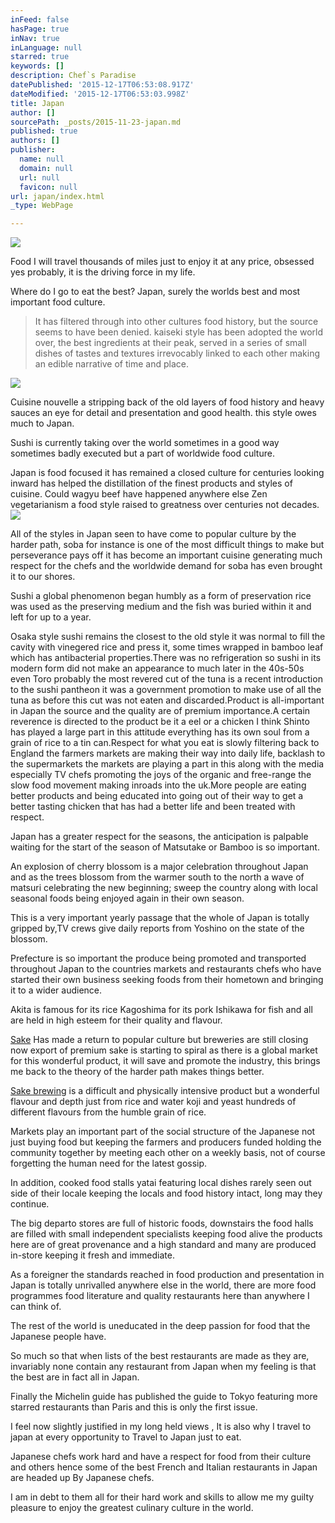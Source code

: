 ```yaml
---
inFeed: false
hasPage: true
inNav: true
inLanguage: null
starred: true
keywords: []
description: Chef`s Paradise
datePublished: '2015-12-17T06:53:08.917Z'
dateModified: '2015-12-17T06:53:03.998Z'
title: Japan
author: []
sourcePath: _posts/2015-11-23-japan.md
published: true
authors: []
publisher:
  name: null
  domain: null
  url: null
  favicon: null
url: japan/index.html
_type: WebPage

---
```

![](https://s3-us-west-2.amazonaws.com/the-grid-img/p/7ed0e0061e8d1b78051cbf008b333872e9fed405.jpg)

Food I will travel thousands of miles just to enjoy it at any price, obsessed yes probably, it is the driving force in my life.

Where do I go to eat the best? Japan, surely the worlds best and most important food culture.

> It has filtered through into other cultures food history, but the source seems to have been denied. kaiseki style has been adopted the world over, the best ingredients at their peak, served in a series of small dishes of tastes and textures irrevocably linked to each other making an edible narrative of time and place.
> 
> 

![](https://the-grid-user-content.s3-us-west-2.amazonaws.com/4ce30481-c9b2-43ca-b5e5-7f44e3be2dad.jpg)

Cuisine nouvelle a stripping back of the old layers of food history and heavy sauces an eye for detail and presentation and good health. this style owes much to Japan.

Sushi is currently taking over the world sometimes in a good way sometimes badly executed but a part of worldwide food culture.

Japan is food focused it has remained a closed culture for centuries looking inward has helped the distillation of the finest products and styles of cuisine. Could wagyu beef have happened anywhere else Zen vegetarianism a food style raised to greatness over centuries not decades.
![](https://the-grid-user-content.s3-us-west-2.amazonaws.com/66b694d7-e021-4637-99c8-dfca5ac070fa.jpg)

All of the styles in Japan seen to have come to popular culture by the harder path, soba for instance is one of the most difficult things to make but perseverance pays off it has become an important cuisine generating much respect for the chefs and the worldwide demand for soba has even brought it to our shores.

Sushi a global phenomenon began humbly as a form of preservation rice was used as the preserving medium and the fish was buried within it and left for up to a year.

Osaka style sushi remains the closest to the old style it was normal to fill the cavity with vinegered rice and press it, some times wrapped in bamboo leaf which has antibacterial properties.There was no refrigeration so sushi in its modern form did not make an appearance to much later in the 40s-50s even Toro probably the most revered cut of the tuna is a recent introduction to the sushi pantheon it was a government promotion to make use of all the tuna as before this cut was not eaten and discarded.Product is all-important in Japan the source and the quality are of premium importance.A certain reverence is directed to the product be it a eel or a chicken I think Shinto has played a large part in this attitude everything has its own soul from a grain of rice to a tin can.Respect for what you eat is slowly filtering back to England the farmers markets are making their way into daily life, backlash to the supermarkets the markets are playing a part in this along with the media especially TV chefs promoting the joys of the organic and free-range the slow food movement making inroads into the uk.More people are eating better products and being educated into going out of their way to get a better tasting chicken that has had a better life and been treated with respect.

Japan has a greater respect for the seasons, the anticipation is palpable waiting for the start of the season of Matsutake or Bamboo is so important.

An explosion of cherry blossom is a major celebration throughout Japan and as the trees blossom from the warmer south to the north a wave of matsuri celebrating the new beginning; sweep the country along with local seasonal foods being enjoyed again in their own season.

This is a very important yearly passage that the whole of Japan is totally gripped by,TV crews give daily reports from Yoshino on the state of the blossom.

Prefecture is so important the produce being promoted and transported throughout Japan to the countries markets and restaurants chefs who have started their own business seeking foods from their hometown and bringing it to a wider audience.

Akita is famous for its rice Kagoshima for its pork Ishikawa for fish and all are held in high esteem for their quality and flavour.

[Sake][0] Has made a return to popular culture but breweries are still closing now export of premium sake is starting to spiral as there is a global market for this wonderful product, it will save and promote the industry, this brings me back to the theory of the harder path makes things better.

[Sake brewing][1] is a difficult and physically intensive product but a wonderful flavour and depth just from rice and water koji and yeast hundreds of different flavours from the humble grain of rice.

Markets play an important part of the social structure of the Japanese not just buying food but keeping the farmers and producers funded holding the community together by meeting each other on a weekly basis, not of course forgetting the human need for the latest gossip.

In addition, cooked food stalls yatai featuring local dishes rarely seen out side of their locale keeping the locals and food history intact, long may they continue.

The big departo stores are full of historic foods, downstairs the food halls are filled with small independent specialists keeping food alive the products here are of great provenance and a high standard and many are produced in-store keeping it fresh and immediate.

As a foreigner the standards reached in food production and presentation in Japan is totally unrivalled anywhere else in the world, there are more food programmes food literature and quality restaurants here than anywhere I can think of.

The rest of the world is uneducated in the deep passion for food that the Japanese people have.

So much so that when lists of the best restaurants are made as they are, invariably none contain any restaurant from Japan when my feeling is that the best are in fact all in Japan.

Finally the Michelin guide has published the guide to Tokyo featuring more starred restaurants than Paris and this is only the first issue.

I feel now slightly justified in my long held views , It is also why I travel to japan at every opportunity to Travel to Japan just to eat.

Japanese chefs work hard and have a respect for food from their culture and others hence some of the best French and Italian restaurants in Japan are headed up By Japanese chefs.

I am in debt to them all for their hard work and skills to allow me my guilty pleasure to enjoy the greatest culinary culture in the world.

[0]: http://www.britishsakeassociation.com/
[1]: http://www.sake-tamagawa.com/english/
